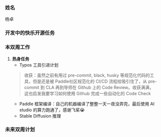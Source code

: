 ### 姓名
杨卓

### 开发中的快乐开源任务

### 本双周工作

1. **热身任务**
    - Typos 工具引进计划
    > 收获：虽然之前有用过 pre-commit, black, husky 等规范化代码的工具，但是还是被 Paddle社区规范化的 CI/CD 流程给吸引住了，从 pre-commit 到 CLA 再到导师在 Github 上的 Code Review。收获满满，这也启发我要学习如何使用 Github 完成一些自动化的 Code Check
    - Paddle 框架编译：自己的机器编译了整整一天一夜没弄完，最后使用 AI studio 的算力跑通了，感谢飞桨😭
    - Stable Diffusion 推理

### 未来双周计划